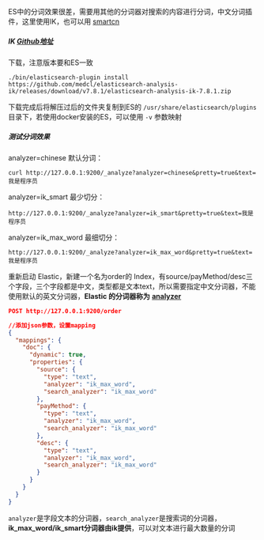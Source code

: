 

ES中的分词效果很差，需要用其他的分词器对搜索的内容进行分词，中文分词插件，这里使用IK，也可以用 [smartcn](https://www.elastic.co/guide/en/elasticsearch/plugins/current/analysis-smartcn.html)



##### IK [Github地址](https://github.com/medcl/elasticsearch-analysis-ik/tags)

下载，注意版本要和ES一致

```
./bin/elasticsearch-plugin install https://github.com/medcl/elasticsearch-analysis-ik/releases/download/v7.8.1/elasticsearch-analysis-ik-7.8.1.zip
```



下载完成后将解压过后的文件夹复制到ES的 `/usr/share/elasticsearch/plugins` 目录下，若使用docker安装的ES，可以使用 `-v` 参数映射



##### 测试分词效果

analyzer=chinese 默认分词：

```
curl http://127.0.0.1:9200/_analyze?analyzer=chinese&pretty=true&text=我是程序员

```



analyzer=ik_smart 最少切分：

```
http://127.0.0.1:9200/_analyze?analyzer=ik_smart&pretty=true&text=我是程序员
```



analyzer=ik_max_word 最细切分：

```
http://127.0.0.1:9200/_analyze?analyzer=ik_max_word&pretty=true&text=我是程序员
```







重新启动 Elastic，新建一个名为order的 Index，有source/payMethod/desc三个字段，三个字段都是中文，类型都是文本text，所以需要指定中文分词器，不能使用默认的英文分词器，**Elastic 的分词器称为** [**analyzer**](https://www.elastic.co/guide/en/elasticsearch/reference/current/analysis.html)

```json
POST http://127.0.0.1:9200/order

//添加json参数，设置mapping
{
  "mappings": {
    "doc": {
      "dynamic": true,
      "properties": {
        "source": {
          "type": "text",
          "analyzer": "ik_max_word",
          "search_analyzer": "ik_max_word"
        },
        "payMethod": {
          "type": "text",
          "analyzer": "ik_max_word",
          "search_analyzer": "ik_max_word"
        },
        "desc": {
          "type": "text",
          "analyzer": "ik_max_word",
          "search_analyzer": "ik_max_word"
        }
      }
    }
  }
}
```



`analyzer`是字段文本的分词器，`search_analyzer`是搜索词的分词器，**ik_max_word/ik_smart分词器由ik提供**，可以对文本进行最大数量的分词